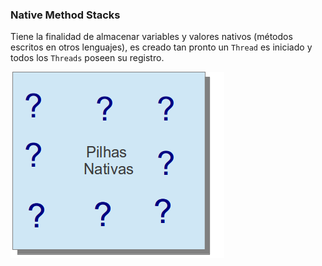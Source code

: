 ### Native Method Stacks


Tiene la finalidad de almacenar variables y valores nativos (métodos escritos en otros lenguajes), es creado tan pronto un `Thread` es iniciado y todos los `Threads` poseen su registro.


![Pila nativa](imagens/chapter_3_7.png)
